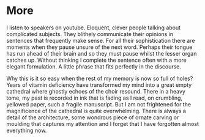 # More

I listen to speakers on youtube. Eloquent, clever people talking about
complicated subjects. They blithely communicate their opinions
in sentences that frequently make sense. For all their sophistication there are
moments when they pause unsure of the next word. Perhaps their tongue has run
ahead of their brain and so they must pause whilst the lesser organ catches up.
Without thinking I complete the sentence
often with a more elegant formulation.
A little phrase that fits perfectly in the discourse.

Why this is it so easy when the rest of my memory is now so full of holes? Years of vitamin
deficiency have transformed my mind into a great empty cathedral where ghostly echoes of the
choir resound. 
There in a heavy tome, my past is recorded in ink that is 
fading as I read, on crumbling, yellowed paper,
 such a fragile manuscript.
 But I am not frightened for the magnificence of the cathedral is quite overwhelming.
 There is always a detail of the architecture, some wondrous piece of ornate carving
 or moulding that captures my attention and I forget that I have forgotten
 almost everything now.
